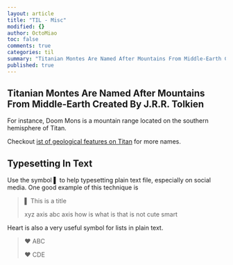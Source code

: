 ```yaml
---
layout: article
title: "TIL - Misc"
modified: {}
author: OctoMiao
toc: false
comments: true
categories: til
summary: "Titanian Montes Are Named After Mountains From Middle-Earth Created By J.R.R. Tolkien"
published: true
---
```


## Titanian Montes Are Named After Mountains From Middle-Earth Created By J.R.R. Tolkien

For instance, Doom Mons is a mountain range located on the southern hemisphere of Titan.

Checkout [ist of geological features on Titan](https://en.wikipedia.org/wiki/List_of_geological_features_on_Titan#Montes) for more names.

## Typesetting In Text

Use the symbol ▌ to help typesetting plain text file, especially on social media. One good example of this technique is

> ▌ This is a title
> 
> 
> xyz axis abc axis how is what is that is not cute smart

Heart is also a very useful symbol for lists in plain text.

>  ♥  ABC
>
>
>  ♥  CDE